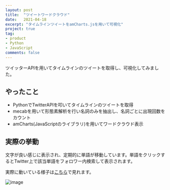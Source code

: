 ```yaml
---
layout: post
title:  "ツイートワードクラウド"
date:   2021-04-18
excerpt: "タイムラインツイートをamCharts.jsを用いて可視化"
project: true
tag:
- product
- Python
- JavaScript
comments: false
---
```

ツイッターAPIを用いてタイムラインのツイートを取得し、可視化してみました。

## やったこと
+ PythonでTwitterAPIを叩いてタイムラインのツイートを取得
+ mecabを用いて形態素解析を行い名詞のみを抽出し、名詞ごとに出現回数をカウント
+ amCharts(JavaScriptのライブラリ)を用いてワードクラウド表示

## 実際の挙動
文字が良い感じに表示され、定期的に単語が移動しています。単語をクリックするとTwitter上で該当単語をフォロワー内検索して表示されます。

実際に動いている様子は[こちら](https://marbou090.github.io/TwitterTrendsVisualizer/)で見れます。


![image](https://cdn.discordapp.com/attachments/712655088119709716/833357802806181909/2021-04-19_0.06.13.png)
        
